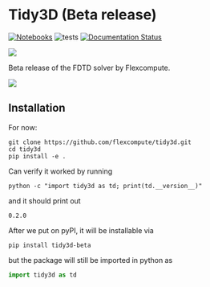 # Tidy3D (Beta release)

[![Notebooks](https://mybinder.org/badge_logo.svg)](https://mybinder.org/v2/gh/flexcompute-readthedocs/tidy3d-docs/HEAD?filepath=docs/source/notebooks/)
![tests](https://github.com/flexcompute/Tidy3D-client-revamp/actions/workflows//run_tests.yml/badge.svg)
[![Documentation Status](https://readthedocs.com/projects/flexcompute-tidy3ddocumentation/badge/?version=latest)](https://flexcompute-tidy3ddocumentation.readthedocs-hosted.com/en/latest/?badge=latest)

<img src="img/Tidy3D-logo.svg">

<!-- [![Binder](https://mybinder.org/badge_logo.svg)](https://mybinder.org/v2/gh/flexcompute/Tidy3D-client-revamp/HEAD?filepath=notebooks) -->

Beta release of the FDTD solver by Flexcompute.

<img src="img/snippet.png">

## Installation

For now:

```
git clone https://github.com/flexcompute/tidy3d.git
cd tidy3d
pip install -e .
```

Can verify it worked by running

```
python -c "import tidy3d as td; print(td.__version__)"
```

and it should print out 

```
0.2.0
```

After we put on pyPI, it will be installable via

```
pip install tidy3d-beta
```

but the package will still be imported in python as 

```python
import tidy3d as td
```
